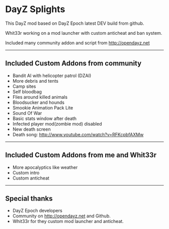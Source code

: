 
**DayZ Splights**
===================

This DayZ mod based on DayZ Epoch latest DEV build from github.

Whit33r working on a mod launcher with custom anticheat and ban system.

Included many community addon and script from http://opendayz.net

-------------------------------------
Included Custom Addons from community
-------------------------------------

* Bandit AI with helicopter patrol (DZAI)
* More debris and tents
* Camp sites
* Self bloodbag
* Flies around killed animals
* Bloodsucker and hounds
* Smookie Animation Pack Lite
* Sound Of War
* Basic stats window after death
* Infected player mod(zombie mod) disabled
* New death screen
* Death song: http://www.youtube.com/watch?v=RFKcpbfAXMw

------------------------------------------
Included Custom Addons from me and Whit33r
------------------------------------------

* More apocalyptics like weather
* Custom intro
* Custom anticheat

--------------------------
Special thanks
--------------------------

* DayZ Epoch developers
* Community on http://opendayz.net and Github.
* Whit33r for they custom mod launcher and anticheat.
